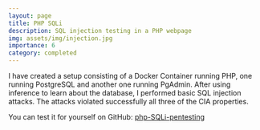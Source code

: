 ```yaml
---
layout: page
title: PHP SQLi
description: SQL injection testing in a PHP webpage
img: assets/img/injection.jpg
importance: 6
category: completed
---
```


I have created a setup consisting of a Docker Container running PHP, one running PostgreSQL and another one running PgAdmin.
After using inference to learn about the database, I performed basic SQL injection attacks.
The attacks violated successfully all three of the CIA properties.

You can test it for yourself on GitHub: [php-SQLi-pentesting](https://github.com/cristiandiiorio/php-SQLi-pentesting)
